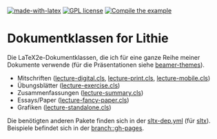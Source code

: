 [![made-with-latex](https://img.shields.io/badge/Made%20with-LaTeX-1f425f.svg)](https://www.latex-project.org/) [![GPL license](https://img.shields.io/badge/License-GPL-blue.svg)](http://perso.crans.org/besson/LICENSE.html) [![Compile the example](https://github.com/EagleoutIce/lithie-dc/actions/workflows/compile.yaml/badge.svg)](https://github.com/EagleoutIce/lithie-dc/actions/workflows/compile.yaml)

# Dokumentklassen for Lithie

Die LaTeX2e-Dokumentklassen, die ich für eine ganze Reihe meiner Dokumente verwende (für die Präsentationen siehe [beamer-themes](https://github.com/EagleoutIce/beamer-themes)).

* Mitschriften ([lecture-digital.cls](lecture-digital.cls), [lecture-print.cls](lecture-print.cls), [lecture-mobile.cls](lecture-mobile.cls))
* Übungsblätter ([lecture-exercise.cls](lecture-exercise.cls))
* Zusammenfassungen ([lecture-summary.cls](lecture-summary.cls))
* Essays/Paper ([lecture-fancy-paper.cls](lecture-fancy-paper.cls))
* Grafiken ([lecture-standalone.cls](lecture-standalone.cls))

Die benötigten anderen Pakete finden sich in der [sltx-dep.yml](sltx-dep.yml) (für [sltx](https://github.com/EagleoutIce/sltx)).
Beispiele befindet sich in der [branch::gh-pages](https://github.com/EagleoutIce/lithie-dc/tree/gh-pages).
